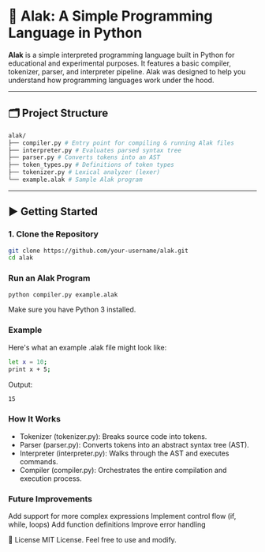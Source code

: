 # 🧪 Alak: A Simple Programming Language in Python

**Alak** is a simple interpreted programming language built in Python for educational and experimental purposes. It features a basic compiler, tokenizer, parser, and interpreter pipeline. Alak was designed to help you understand how programming languages work under the hood.

---

## 🗂 Project Structure
```bash
alak/
├── compiler.py # Entry point for compiling & running Alak files
├── interpreter.py # Evaluates parsed syntax tree
├── parser.py # Converts tokens into an AST
├── token_types.py # Definitions of token types
├── tokenizer.py # Lexical analyzer (lexer)
└── example.alak # Sample Alak program
```

---

## ▶️ Getting Started

### 1. Clone the Repository

```bash
git clone https://github.com/your-username/alak.git
cd alak
```

### Run an Alak Program
```bash
python compiler.py example.alak
```
Make sure you have Python 3 installed.

### Example
Here's what an example .alak file might look like:
```bash
let x = 10;
print x + 5;
```

Output:
```bash
15
```

### How It Works
* Tokenizer (tokenizer.py): Breaks source code into tokens.
* Parser (parser.py): Converts tokens into an abstract syntax tree (AST).
* Interpreter (interpreter.py): Walks through the AST and executes commands.
* Compiler (compiler.py): Orchestrates the entire compilation and execution process.

### Future Improvements
Add support for more complex expressions
Implement control flow (if, while, loops)
Add function definitions
Improve error handling

📜 License
MIT License. Feel free to use and modify.